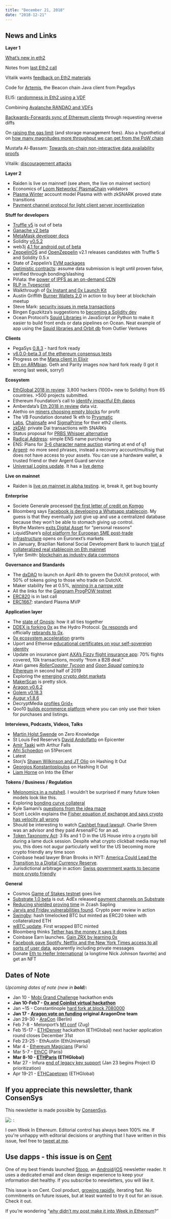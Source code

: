 ```yaml
---
title: "December 21, 2018"
date: "2018-12-21"
---
```


## News and Links

**Layer 1**

[What’s new in eth2](https://notes.ethereum.org/c/Sk8Zs--CQ/https%3A%2F%2Fbenjaminion.xyz%2Fnewineth2%2F20181219.html)

Notes from [last Eth2 call](https://github.com/ethereum/eth2.0-pm/blob/master/eth2.0-implementers-calls/call_008.md)

Vitalik wants [feedback on Eth2 materials](https://www.reddit.com/r/ethereum/comments/a6e0au/request_for_public_feedback_how_well_organized/)

Code for [Artemis](https://github.com/PegaSysEng/artemis), the Beacon chain Java client from PegaSys

ELI5: [randomness in Eth2 using a VDF](https://twitter.com/drakefjustin/status/1074813944039178241)

Combining [Avalanche RANDAO and VDFs](https://ethresear.ch/t/combining-avalanche-randao-and-verifiable-delay-functions/4544)

[Backwards-Forwards sync of Ethereum clients](https://ethereum-magicians.org/t/backwards-forwards-sync-of-ethereum-clients/2258) through requesting reverse diffs

On [raising the gas limit](https://ethereum-magicians.org/t/on-raising-block-gas-limit-and-state-rent/2249/4) (and storage management fees). Also a hypothetical on [how many magnitudes more throughput we can get from the PoW chain](https://ethereum-magicians.org/t/hypothetical-maximum-scale-of-eth-1-x/2264)

Mustafa Al-Bassam: [Towards on-chain non-interactive data availability proofs](https://ethresear.ch/t/towards-on-chain-non-interactive-data-availability-proofs/4602)

Vitalik: [discouragement attacks](https://github.com/ethereum/research/blob/master/papers/discouragement/discouragement.pdf)

**Layer 2**

- Raiden is live on mainnet! (see ahem, the live on mainnet section)
- Economics of [Loom Networks’ PlasmaChain](https://medium.com/loom-network/plasmachain-validator-staking-economics-part-1-e816d5825849) validators
- [Plasma Winter](https://github.com/matterinc/plasma_winter) account model Plasma with with zkSNARK proved state transitions
- [Payment channel protocol for light client server incentivization](https://ethereum-magicians.org/t/micropayment-technologies-for-service-incentivization/2237)

**Stuff for developers**

- [Truffle v5](https://truffleframework.com/blog/truffle-v5-has-arrived) is out of beta
- [Ganache v2 beta](https://github.com/trufflesuite/ganache/releases/tag/v2.0.0-beta.1)
- [MetaMask developer docs](https://metamask.github.io/metamask-docs/)
- Solidity [v0.5.2](https://github.com/ethereum/solidity/releases/tag/v0.5.2)
- web3j [4.1 for android out of beta](https://medium.com/blk-io/christmas-has-come-early-for-web3j-android-developers-27425534272b)
- [ZeppelinOS](https://github.com/zeppelinos/zos/releases/tag/v2.1.0-rc.0) and [OpenZeppelin](https://github.com/OpenZeppelin/openzeppelin-solidity/releases/tag/v2.1.0-rc.1) v2.1 releases candidates with Truffle 5 and Solidity 0.5.x
- State of Zeppelin’s [EVM packages](https://blog.zeppelinos.org/state-of-evm-packages-end-of-2018/?utm_campaign=weekinethereum)
- [Optimistic contracts](https://medium.com/@decanus/optimistic-contracts-fb75efa7ca84): assume data submission is legit until proven false, verified through bonding/slashing
- Piñata: the [power of IPFS as an on-demand CDN](https://medium.com/pinata/the-ipfs-network-c815a735bd0d)
- [RLP in Typescript](https://github.com/ethereumjs/rlp/releases/tag/v2.2.0)
- Walkthrough of [0x Instant and 0x Launch Kit](https://blog.0xproject.com/walkthrough-0x-instant-and-0x-launch-kit-c0fc0fefbc04)
- Austin Griffith [Burner Wallets 2.0](https://medium.com/@austin_48503/cypherpunk-speakeasy-v0-0-1-6e6b6b9cc884) in action to buy beer at blockchain meetup
- Steve Mark: [security issues in meta transactions](https://medium.com/consensys-diligence/silent-but-vulnerable-ethereum-gas-security-concerns-adadf8bfb180)
- Bingen Eguzkitza’s suggestions to [becoming a Solidity dev](https://blog.aragon.one/tips-and-tricks-to-get-started-with-solidity/)
- Ocean Protocol’s [Squid Libraries](https://blog.oceanprotocol.com/ocean-protocol-squid-library-java-c92a6035ce39) in JavaScript or Python to make it easier to build front ends or data pipelines on Ocean. Neat example of app using the [Squid libraries and Orbit db](https://outlierventures.io/research/ocean-protocol-orbit-db-machine-learning-app/) from Outlier Ventures

**Clients**

- PegaSys [0.8.3](https://github.com/PegaSysEng/pantheon/releases/tag/0.8.3) - hard fork ready
- [v6.0.0-beta.3 of the ethereum consensus tests](https://www.reddit.com/r/ethereum/comments/a7ghuj/v600beta3_of_the_ethereum_consensus_tests_has/)
- Progress on the [Mana client in Elixir](https://medium.com/poa-network/mana-ethereum-preparing-for-constantinople-d4c57af7d21f)
- [Eth on ARMbian](https://www.reddit.com/r/ethereum/comments/a7a339/ethereum_on_arm_etharmbian_is_now_hardforkready/). Geth and Parity images now hard fork ready (I got it wrong last week, sorry!)

**Ecosystem**

- [EthGlobal 2018 in review](https://medium.com/ethglobal/ethglobal-2018-wrap-up-and-looking-ahead-to-2019-d9676e141eca). 3,800 hackers (1000+ new to Solidity) from 65 countries. >500 projects submitted.
- Ethereum Foundation’s call to [identify impactful Eth dapps](https://ethereumfoundation.typeform.com/to/JJNqRP)
- Amberdata’s [Eth 2018 in review](https://2018.ethereuminreview.com/) data viz.
- Alethio on [miners choosing empty blocks](https://medium.com/alethio/a-minor-winter-270bea0c4dd2) for profit
- The VB Foundation donated 1k eth to [Prysmatic Labs](https://twitter.com/VitalikButerin/status/1075181710730506240), [Chainsafe](https://twitter.com/VitalikButerin/status/1075198387346116610) and [SigmaPrime](https://twitter.com/VitalikButerin/status/1075214050362093568) for their eth2 clients.
- [zkDAI](https://medium.com/@atvanguard/zkdai-private-dai-transactions-on-ethereum-using-zk-snarks-9e3ef4676e22): private Dai transactions with SNARKs
- Status proposal for [PRBS Whisper alternative](https://discuss.status.im/t/prbs-protocol-proposal-an-incentivized-whisper-like-protocol-for-status/849)
- [Radical Address](https://medium.com/@radicaladdress/radical-address-27f186380f02): simple ENS name purchasing
- ENS: Plans for [3-6 character name auction](https://discuss.ens.domains/t/announcing-the-ens-3-6-character-auction/754) starting at end of q1
- [Argent](https://medium.com/argenthq/a-new-era-for-crypto-security-57909a095ae3): no more seed phrases, instead a recovery account/multisig that does not have access to your assets. You can use a hardware wallet, a trusted friend or their Argent Guard service
- [Universal Logins update](https://medium.com/@avsa/universal-logins-update-new-live-demo-b3d5dcbec681). It has a [live demo](https://example.universallogin.io/)

**Live on mainnet**

- Raiden is [live on mainnet in alpha testing](https://medium.com/raiden-network/red-eyes-mainnet-release-announcement-d48235bbef3c). ie, break it, get bug bounty

**Enterprise**

- Societe Generale processed [the first letter of credit on Komgo](https://twitter.com/SG_CIB/status/1076183789402025984)
- Bloomberg says [Facebook is developing a Whatsapp stablecoin](https://www.bloomberg.com/news/articles/2018-12-21/facebook-is-said-to-develop-stablecoin-for-whatsapp-transfers?srnd=premium). My guess is that they eventually just give up and use a centralized database because they won’t be able to stomach giving up control.
- Blythe Masters [exits Digital Asset](http://fortune.com/2018/12/18/blythe-masters-digital-assets-blockchain/) for “personal reasons”
- LiquidShare’s [pilot platform for European SME post-trade infrastructure](https://www.liquidshare.io/pressmedia/liquidshare-launches-the-pilot-phase-of-its-blockchain-post-trade-infrastructure-for-erupean-smes/) opens on Euronext’s markets
- In January, Brazilian National Social Development Bank to launch [trial of collateralized real stablecoin on Eth mainnet](https://www.coindesk.com/this-brazilian-bank-is-using-ethereum-to-issue-a-stablecoin)
- Tyler Smith: [blockchain as industry data commons](https://medium.com/@rtylersmith/blockchain-used-as-an-industry-data-commons-278e57efa15c)

**Governance and Standards**

- The [dxDAO](https://blog.gnosis.pm/introducing-the-dxdao-27ec4301eced) to launch on April 4th to govern the DutchX protocol, with 50% of tokens going to those who trade on DutchX.
- Maker stability fee at 0.5%, [winning in a narrow vote](https://vote.makerdao.com/)
- All the links for the [Gangnam ProgPOW testnet](https://twitter.com/DontPanicBurns/status/1073930712317874176)
- [ERC820](https://eips.ethereum.org/EIPS/eip-820) is in last call
- [ERC1667](https://github.com/ethereum/EIPs/issues/1667): standard Plasma MVP

**Application layer**

- The [state of Gnosis](https://blog.gnosis.pm/the-state-of-gnosis-8cb9f49e3533): how it all ties together
- [DDEX is forking 0x](https://medium.com/hydro-protocol/why-we-are-forking-0x-97dc48ee0426) as the Hydro Protocol. [0x responds](https://blog.0xproject.com/ecosystem-update-ddex-and-the-0x-roadmap-5d201cafa133) and officially [rebrands to 0x](https://blog.0xproject.com/evolving-the-0x-brand-4158f06d795a).
- [0x ecosystem acceleration](https://blog.0xproject.com/announcing-the-0x-ecosystem-acceleration-program-89d1cb89d565) grants
- Uport and Ethense [educational certificates on your self-sovereign identity](https://medium.com/uport/ethense-and-uport-bring-educational-certificates-to-self-sovereign-identity-7a6b6c2f41c0)
- Update on insurance giant [AXA’s Fizzy flight insurance app](https://www.reddit.com/r/ethereum/comments/a66pgk/some_news_regarding_fizzyaxa_more_flights_open/): 70% flights covered, 10k transactions, mostly “from a B2B deal.”
- Atari games _[RollerCoaster Tycoon](https://www.animocabrands.com/atari-partners-with-animoca-brands)_ [and](https://www.animocabrands.com/atari-partners-with-animoca-brands) _[Goon Squad](https://www.animocabrands.com/atari-partners-with-animoca-brands)_ [coming to Ethereum](https://www.animocabrands.com/atari-partners-with-animoca-brands) in second half of 2019
- Exploring the [emerging crypto debt markets](https://blog.dharma.io/exploring-the-emerging-crypto-debt-markets-36e3800fd7c5)
- [MakerScan](https://makerscan.io/) is pretty slick.
- [Aragon v0.6.2](https://twitter.com/AragonOneTeam/status/1076054957957238784)
- [Golem v0.18.3](https://blog.golemproject.net/brass-golem-beta-0-18-3-7e76360deb7b)
- [Augur v1.8.6](https://github.com/AugurProject/augur-app/releases/tag/v1.8.6)
- DecryptMedia [profiles Grid+](https://decryptmedia.com/2018/12/20/electric-dreams/)
- Qoo10 [builds ecommerce platform](https://www.techinasia.com/qoo10-launches-blockchain-marketplace-cryptocurrency) where you can only use their token for purchases and listings.

**Interviews, Podcasts, Videos, Talks**

- [Martin Holst Swende](https://www.zeroknowledge.fm/56) on Zero Knowledge
- St Louis Fed Reserve’s [David Andolfatto](https://epicenter.tv/episode/266/) on Epicenter
- [Amir Taaki](http://thethirdweb.net/2018/12/17/amir-taaki-using-technology-to-reconstruct-the-social-moral-fabric/) with Arthur Falls
- [Afri Schoedon](https://itunes.apple.com/us/podcast/paritys-afri-schoedon-clients-serenity-g%C3%B6rli-private/id1438148082?i=1000426034048&mt=2) on 51Percent
- Latest
- Storj’s [Shawn Wilkinson and JT Olio](https://thebitcoinpodcast.com/hashing-it-out-34/) on Hashing It Out
- [Georgios Konstantoploulos](https://thebitcoinpodcast.com/hashing-it-out-33/) on Hashing It Out
- [Liam Horne](https://podcast.ethhub.io/scaling-ethereum-with-state-channels-liam-horne-of-l4-ventures) on Into the Ether

**Tokens / Business / Regulation**

- [Melonomics in a nutshell](https://medium.com/melonport-blog/everything-you-always-wanted-to-know-about-melon-but-were-too-afraid-to-ask-9ea3fda6d71f). I wouldn’t be surprised if many future token models look like this.
- Exploring [bonding curve collateral](https://medium.com/protea/exploring-bonding-curve-collateral-c37d4f922bbd)
- Kyle Samani’s [questions from the idea maze](https://multicoin.capital/2018/12/20/questions-from-the-crypto-idea-maze/)
- Scott Locklin explains the [Fisher equation of exchange and says crypto has velocity all wrong](https://basicattentiontoken.org/token-economics-considering-token-velocity/)
- Should be interesting to watch [Cashbet fraud lawsui](https://cryptobriefing.com/cashbet-lawsuit-ico-investor-claims/)t. Charlie Shrem was an advisor and they paid ArsenalFC for an ad.
- [Token Taxonomy Act](https://davidson.house.gov/media-center/press-releases/congressmen-warren-davidson-darren-soto-introduce-ico-fix-businesses): 3 Rs and 1 D in the US House intro a crypto bill during a lame duck session. Despite what crypto clickbait media may tell you, this does not augur particularly well for the US becoming more crypto friendly any time soon
- Coinbase head lawyer Brian Brooks in NYT: [America Could Lead the Transition to a Digital Currency Reserve](https://www.nytimes.com/2018/12/18/business/dealbook/digital-reserve-currency.html).
- Jurisdictional arbitrage in action: [Swiss government wants to become more crypto friendly](https://www.swissinfo.ch/eng/business/dlt-report_switzerland-sets-legal-foundations-for-blockchain-industry/44617654)

**General**

- Cosmos [Game of Stakes testnet](https://blog.cosmos.network/let-the-games-begin-21e66e34e2fd) goes live
- [Substrate 1.0 beta](https://medium.com/paritytech/substrate-has-arrived-f14f91536278) is out. AdEx released [payment channels on Substrate](https://github.com/adexnetwork/adex-protocol-substrate)
- [Reducing shielded proving time](https://z.cash/blog/reducing-shielded-proving-time-in-sapling/) in Zcash Sapling
- [Jarvis and Friday vulnerabilities found](https://drive.google.com/file/d/16NOFiKxoBqe3zeRAr7quUgRbcGQTitsL/view). Crypto peer review in action
- [Swingby](https://medium.com/swingby-protocol/introducing-swingby-2d2296ef12d0): hash timelocked BTC but minted as ERC20 token with collateralized ETH
- [wBTC update](https://blog.kyber.network/wbtc-progress-update-dec-2018-84e42b33843c). First wrapped BTC minted
- Bloomberg thinks [Tether has the money it says it does](https://www.bloomberg.com/news/articles/2018-12-18/crypto-mystery-clues-suggest-tether-has-the-billions-it-promised?utm_source=weekinethereum)
- Coinbase Earn launches. [Gain ZRX by learning 0x](https://blog.coinbase.com/earn-cryptocurrency-while-learning-about-new-digital-assets-cc2df3537fc7)
- [Facebook gave Spotify, Netflix and the New York Times access to all sorts of user data](https://www.nytimes.com/2018/12/18/technology/facebook-privacy.html), apparently including private messages
- Donate [Eth to Heifer International](https://medium.com/cryptocare/ethereum-social-impact-collaboration-donate-ether-to-support-heifer-international-61a382400744) (a longtime Nick Johnson favorite) and get an NFT

## **Dates of Note**

_Upcoming dates of note (new in **bold**)_**:**

- Jan 10 - [Mobi Grand Challenge](https://mobihacks.devpost.com/) hackathon ends
- **Jan 10-Feb7 - [0x and Coinlist virtual hackathon](https://blog.0xproject.com/0x-coinlist-hackathon-3b48ddbfd21c)**
- Jan ~15 - Constantinople [hard fork at block 7080000](https://twitter.com/peter_szilagyi/status/1071052095535628288)
- **Jan 17 - [Aragon vote on funding](https://github.com/aragonone/flock/blob/master/teams/Aragon%20One/2019.md) original AragonOne team**
- Jan 29-30 - [AraCon](https://aracon.one/) (Berlin)
- Feb 7-8 - Melonport’s [M1 conf](https://m-1.melonport.com/) (Zug)
- Feb 15-17 - [ETHDenver](https://www.ethdenver.com/) hackathon (ETHGlobal) next hacker application round closes December 31st
- Feb 23-25 - EthAustin (EthUniversal)
- Mar 4 - [Ethereum Magicians](https://ethereum-magicians.org/t/ethmagicians-gathering-at-ethcc-2019-initial-call/2177) (Paris)
- Mar 5-7 - [EthCC](https://ethcc.io/) (Paris)
- **Mar 8-10 - [ETHParis](https://ethparis.com/) (ETHGlobal)**
- Mar 27 - Infura [end of legacy key support](https://blog.infura.io/infura-dashboard-update-9f02d0643eb3) (Jan 23 begins Project ID prioritization)
- Apr 19-21 - [ETHCapetown](http://ethcapetown.com/) (ETHGlobal)

## **If you appreciate this newsletter, thank ConsenSys**

This newsletter is made possible by [ConsenSys](https://consensys.net/).

![: : ](https://d3b3sm9t19x0yd.cloudfront.net/image/fetch/w_1100,c_limit,q_auto:good,f_auto/https%3A%2F%2Fbucketeer-e05bbc84-baa3-437e-9518-adb32be77984.s3.amazonaws.com%2Fpublic%2Fimages%2F88b0273f-b85b-40c3-b3a2-d2c6a37a0603_240x240)

I own Week In Ethereum. Editorial control has always been 100% me. If you're unhappy with editorial decisions or anything that I have written in this issue, feel free to [tweet at me](https://twitter.com/evan_van_ness).

## **Use dapps - this issue is on [Cent](https://cent.co/)**

One of my best friends launched [Stoop](https://www.stoop.website/), an [Android](https://play.google.com/store/apps/details?id=com.stoop&hl=en)/[iOS](https://itunes.apple.com/sa/app/stoop-inbox/id1438978466?mt=8) newsletter reader. It uses a dedicated email and clean design experience to keep your information diet healthy. If you subscribe to newsletters, you will like it.

This issue is on Cent. Cool product, [growing rapidly](https://medium.com/cent-official/introducing-channels-editing-user-colors-copy-paste-and-nsfw-options-1396a32bfb7f), iterating fast. No commitments on future issues, but at least wanted to try it out for an issue. Check it out.

If you’re wondering “[why didn’t my post make it into Week in Ethereum](https://www.evanvanness.com/post/179914035841/why-didnt-my-post-make-the-newsletter)?”
